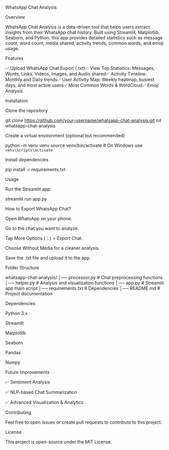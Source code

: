 WhatsApp Chat Analysis




Overview

WhatsApp Chat Analysis is a data-driven tool that helps users extract insights from their WhatsApp chat history. Built using Streamlit, Matplotlib, Seaborn, and Python, this app provides detailed statistics such as message count, word count, media shared, activity trends, common words, and emoji usage.

Features

✅ Upload WhatsApp Chat Export (.txt)✅ View Top Statistics: Messages, Words, Links, Videos, Images, and Audio shared✅ Activity Timeline: Monthly and Daily trends✅ User Activity Map: Weekly heatmap, busiest days, and most active users✅ Most Common Words & WordCloud✅ Emoji Analysis

Installation

Clone the repository

git clone https://github.com/your-username/whatsapp-chat-analysis.git
cd whatsapp-chat-analysis

Create a virtual environment (optional but recommended)

python -m venv venv
source venv/bin/activate  # On Windows use `venv\Scripts\activate`

Install dependencies

pip install -r requirements.txt

Usage

Run the Streamlit app:

streamlit run app.py

How to Export WhatsApp Chat?

Open WhatsApp on your phone.

Go to the chat you want to analyze.

Tap More Options (⋮) > Export Chat.

Choose Without Media for a cleaner analysis.

Save the .txt file and upload it to the app.

Folder Structure

whatsapp-chat-analysis/
│── processor.py        # Chat preprocessing functions
│── helper.py           # Analysis and visualization functions
│── app.py              # Streamlit app main script
│── requirements.txt    # Dependencies
│── README.md           # Project documentation

Dependencies

Python 3.x

Streamlit

Matplotlib

Seaborn

Pandas

Numpy

Future Improvements

✅ Sentiment Analysis

✅ NLP-based Chat Summarization

✅ Advanced Visualization & Analytics

Contributing

Feel free to open issues or create pull requests to contribute to this project.

License

This project is open-source under the MIT License.
